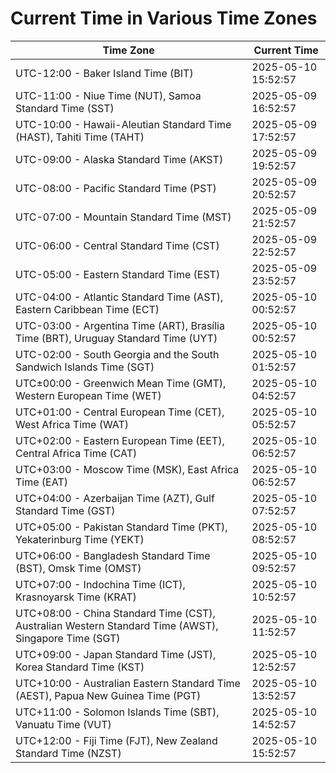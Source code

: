 # Current Time in Various Time Zones

| Time Zone | Current Time |
|-----------|--------------|
| UTC-12:00 - Baker Island Time (BIT) | 2025-05-10 15:52:57 |
| UTC-11:00 - Niue Time (NUT), Samoa Standard Time (SST) | 2025-05-09 16:52:57 |
| UTC-10:00 - Hawaii-Aleutian Standard Time (HAST), Tahiti Time (TAHT) | 2025-05-09 17:52:57 |
| UTC-09:00 - Alaska Standard Time (AKST) | 2025-05-09 19:52:57 |
| UTC-08:00 - Pacific Standard Time (PST) | 2025-05-09 20:52:57 |
| UTC-07:00 - Mountain Standard Time (MST) | 2025-05-09 21:52:57 |
| UTC-06:00 - Central Standard Time (CST) | 2025-05-09 22:52:57 |
| UTC-05:00 - Eastern Standard Time (EST) | 2025-05-09 23:52:57 |
| UTC-04:00 - Atlantic Standard Time (AST), Eastern Caribbean Time (ECT) | 2025-05-10 00:52:57 |
| UTC-03:00 - Argentina Time (ART), Brasília Time (BRT), Uruguay Standard Time (UYT) | 2025-05-10 00:52:57 |
| UTC-02:00 - South Georgia and the South Sandwich Islands Time (SGT) | 2025-05-10 01:52:57 |
| UTC±00:00 - Greenwich Mean Time (GMT), Western European Time (WET) | 2025-05-10 04:52:57 |
| UTC+01:00 - Central European Time (CET), West Africa Time (WAT) | 2025-05-10 05:52:57 |
| UTC+02:00 - Eastern European Time (EET), Central Africa Time (CAT) | 2025-05-10 06:52:57 |
| UTC+03:00 - Moscow Time (MSK), East Africa Time (EAT) | 2025-05-10 06:52:57 |
| UTC+04:00 - Azerbaijan Time (AZT), Gulf Standard Time (GST) | 2025-05-10 07:52:57 |
| UTC+05:00 - Pakistan Standard Time (PKT), Yekaterinburg Time (YEKT) | 2025-05-10 08:52:57 |
| UTC+06:00 - Bangladesh Standard Time (BST), Omsk Time (OMST) | 2025-05-10 09:52:57 |
| UTC+07:00 - Indochina Time (ICT), Krasnoyarsk Time (KRAT) | 2025-05-10 10:52:57 |
| UTC+08:00 - China Standard Time (CST), Australian Western Standard Time (AWST), Singapore Time (SGT) | 2025-05-10 11:52:57 |
| UTC+09:00 - Japan Standard Time (JST), Korea Standard Time (KST) | 2025-05-10 12:52:57 |
| UTC+10:00 - Australian Eastern Standard Time (AEST), Papua New Guinea Time (PGT) | 2025-05-10 13:52:57 |
| UTC+11:00 - Solomon Islands Time (SBT), Vanuatu Time (VUT) | 2025-05-10 14:52:57 |
| UTC+12:00 - Fiji Time (FJT), New Zealand Standard Time (NZST) | 2025-05-10 15:52:57 |
